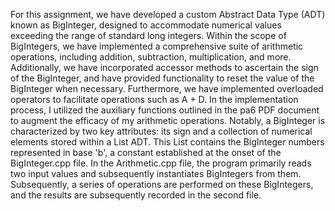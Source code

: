 For this assignment, we have developed a custom Abstract Data Type (ADT) known as BigInteger, designed to accommodate numerical values exceeding the range of standard long integers. Within the scope of BigIntegers, we have implemented a comprehensive suite of arithmetic operations, including addition, subtraction, multiplication, and more. Additionally, we have incorporated accessor methods to ascertain the sign of the BigInteger, and have provided functionality to reset the value of the BigInteger when necessary. Furthermore, we have implemented overloaded operators to facilitate operations such as A + D.
In the implementation process, I utilized the auxiliary functions outlined in the pa6 PDF document to augment the efficacy of my arithmetic operations. Notably, a BigInteger is characterized by two key attributes: its sign and a collection of numerical elements stored within a List ADT. This List contains the BigInteger numbers represented in base 'b', a constant established at the onset of the BigInteger.cpp file.
In the Arithmetic.cpp file, the program primarily reads two input values and subsequently instantiates BigIntegers from them. Subsequently, a series of operations are performed on these BigIntegers, and the results are subsequently recorded in the second file.

